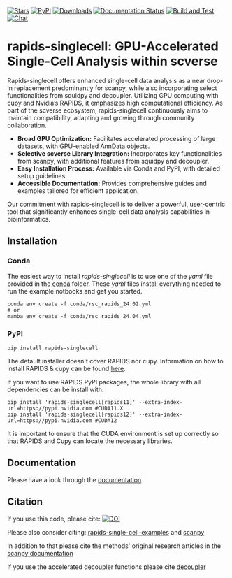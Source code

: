 [![Stars](https://img.shields.io/github/stars/scverse/rapids_singlecell?style=flat&logo=GitHub&color=blue)](https://github.com/scverse/rapids_singlecell/stargazers)
[![PyPI](https://img.shields.io/pypi/v/rapids-singlecell?logo=PyPI)](https://pypi.org/project/rapids-singlecell)
[![Downloads](https://static.pepy.tech/badge/rapids-singlecell)](https://pepy.tech/project/rapids-singlecell)
[![Documentation Status](https://readthedocs.org/projects/rapids-singlecell/badge/?version=latest)](https://rapids-singlecell.readthedocs.io/en/latest/?badge=latest)
[![Build and Test](https://github.com/scverse/rapids_singlecell/actions/workflows/test-gpu.yml/badge.svg)](https://github.com/scverse/rapids_singlecell/actions/workflows/test-gpu.yml)
[![Chat](https://img.shields.io/badge/zulip-join_chat-%2367b08f.svg)](https://scverse.zulipchat.com)

# rapids-singlecell: GPU-Accelerated Single-Cell Analysis within scverse

Rapids-singlecell offers enhanced single-cell data analysis as a near drop-in replacement predominantly for scanpy, while also incorporating select functionalities from squidpy and decoupler. Utilizing GPU computing with cupy and Nvidia’s RAPIDS, it emphasizes high computational efficiency. As part of the scverse ecosystem, rapids-singlecell continuously aims to maintain compatibility, adapting and growing through community collaboration.

* **Broad GPU Optimization:** Facilitates accelerated processing of large datasets, with GPU-enabled AnnData objects.
* **Selective scverse Library Integration:** Incorporates key functionalities from scanpy, with additional features from squidpy and decoupler.
* **Easy Installation Process:** Available via Conda and PyPI, with detailed setup guidelines.
* **Accessible Documentation:** Provides comprehensive guides and examples tailored for efficient application.

Our commitment with rapids-singlecell is to deliver a powerful, user-centric tool that significantly enhances single-cell data analysis capabilities in bioinformatics.

## Installation
### Conda
The easiest way to install *rapids-singlecell* is to use one of the *yaml* file provided in the [conda](https://github.com/scverse/rapids_singlecell/tree/main/conda) folder. These *yaml* files install everything needed to run the example notbooks and get you started.
```
conda env create -f conda/rsc_rapids_24.02.yml
# or
mamba env create -f conda/rsc_rapids_24.04.yml
```
### PyPI
```
pip install rapids-singlecell
```
The default installer doesn't cover RAPIDS nor cupy. Information on how to install RAPIDS & cupy can be found [here](https://rapids.ai/start.html).

If you want to use RAPIDS PyPI packages, the whole library with all dependencies can be install with:
````
pip install 'rapids-singlecell[rapids11]' --extra-index-url=https://pypi.nvidia.com #CUDA11.X
pip install 'rapids-singlecell[rapids12]' --extra-index-url=https://pypi.nvidia.com #CUDA12
````
It is important to ensure that the CUDA environment is set up correctly so that RAPIDS and Cupy can locate the necessary libraries.

## Documentation

Please have a look through the [documentation](https://rapids-singlecell.readthedocs.io/en/latest/)


## Citation

If you use this code, please cite: [![DOI](https://zenodo.org/badge/364573913.svg)](https://zenodo.org/badge/latestdoi/364573913)

Please also consider citing: [rapids-single-cell-examples](https://zenodo.org/badge/latestdoi/265649968) and  [scanpy](https://doi.org/10.1186/s13059-017-1382-0)

In addition to that please cite the methods' original research articles in the [scanpy documentation](https://scanpy.readthedocs.io/en/latest/references.html)

If you use the accelerated decoupler functions please cite [decoupler](https://doi.org/10.1093/bioadv/vbac016)
